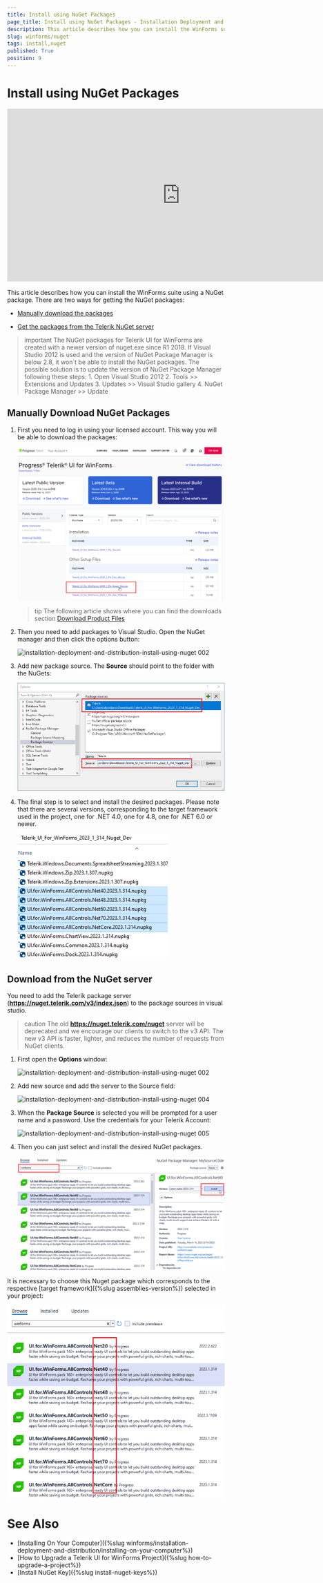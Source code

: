 ```yaml
---
title: Install using NuGet Packages
page_title: Install using NuGet Packages - Installation Deployment and Distribution
description: This article describes how you can install the WinForms suite using a NuGet package.   
slug: winforms/nuget
tags: install,nuget
published: True
position: 9
---
```


# Install using NuGet Packages

<iframe width="800" height="400" src="https://www.youtube.com/embed/c3m_BLMXNDk" frameborder="0" allow="accelerometer; autoplay; encrypted-media; gyroscope; picture-in-picture" allowfullscreen></iframe>

This article describes how you can install the WinForms suite using a NuGet package. There are two ways for getting the NuGet packages:

* [Manually download the packages](#manually-download-nuget-packages)

* [Get the packages from the Telerik NuGet server](#download-from-the-nuget-server)


>important The NuGet packages for Telerik UI for WinForms are created with a newer version of nuget.exe since R1 2018. If Visual Studio 2012 is used and the version of NuGet Package Manager is below 2.8, it won`t be able to install the NuGet packages. The possible solution is to update the version of NuGet Package Manager following these steps: 
1\. Open Visual Studio 2012 
2\. Tools >> Extensions and Updates 
3\. Updates >> Visual Studio gallery 
4\. NuGet Package Manager >> Update 
>

## Manually Download NuGet Packages

1. First you need to log in using your licensed account. This way you will be able to download the packages:

	![installation-deployment-and-distribution-install-using-nuget 001](images/installation-deployment-and-distribution-install-using-nuget001.png)

	>tip The following article shows where you can find the downloads section [Download Product Files](https://docs.telerik.com/devtools/winforms/installation-and-upgrades/download-product-files)
	
1. Then you need to add packages to Visual Studio. Open the NuGet manager and then click the options button:
	
	![installation-deployment-and-distribution-install-using-nuget 002](images/installation-deployment-and-distribution-install-using-nuget002.png)

1. Add new package source. The __Source__ should point to the folder with the NuGets:
	
	![installation-deployment-and-distribution-install-using-nuget 003](images/installation-deployment-and-distribution-install-using-nuget003.png)

1. The final step is to select and install the desired packages. Please note that there are several versions, corresponding to the target framework used in the project, one for .NET 4.0, one for 4.8, one for .NET 6.0 or newer. 

	![installation-deployment-and-distribution-install-using-nuget 00](images/installation-deployment-and-distribution-install-using-nuget008.png)

## Download from the NuGet server

You need to add the Telerik package server (**https://nuget.telerik.com/v3/index.json**) to the package sources in visual studio.

>caution The old **https://nuget.telerik.com/nuget** server will be deprecated and we encourage our clients to switch to the v3 API. The new v3 API is faster, lighter, and reduces the number of requests from NuGet clients.  

1. First open the __Options__ window: 

	![installation-deployment-and-distribution-install-using-nuget 002](images/installation-deployment-and-distribution-install-using-nuget002.png)

1. Add new source and add the server to the Source field:

	![installation-deployment-and-distribution-install-using-nuget 004](images/installation-deployment-and-distribution-install-using-nuget004.png)

1. When the __Package Source__ is selected you will be prompted for a user name and a password. Use the credentials for your Telerik Account:

	![installation-deployment-and-distribution-install-using-nuget 005](images/installation-deployment-and-distribution-install-using-nuget005.png)

1. Then you can just select and install the desired NuGet packages.

    ![installation-deployment-and-distribution-install-using-nuget 006](images/installation-deployment-and-distribution-install-using-nuget006.png)

It is necessary to choose this Nuget package which corresponds to the respective [target framework]({%slug assemblies-version%}) selected in your project:

   ![installation-deployment-and-distribution-install-using-nuget 007](images/installation-deployment-and-distribution-install-using-nuget007.png)

# See Also

* [Installing On Your Computer]({%slug winforms/installation-deployment-and-distribution/installing-on-your-computer%})
* [How to Upgrade a Telerik UI for WinForms Project]({%slug how-to-upgrade-a-project%})
* [Install NuGet Key]({%slug install-nuget-keys%})
